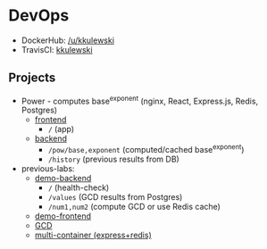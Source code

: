 # DevOps
- DockerHub: [/u/kkulewski](https://hub.docker.com/u/kkulewski)  
- TravisCI: [kkulewski](https://travis-ci.com/github/kkulewski)
## Projects
* Power - computes base<sup>exponent</sup> (nginx, React, Express.js, Redis, Postgres)
  * [frontend](/frontend/) 
    * `/` (app)
  * [backend](/backend/)
    * `/pow/base,exponent` (computed/cached base<sup>exponent</sup>)
    * `/history` (previous results from DB)
* previous-labs:
  * [demo-backend](/previous-labs/backend/)
    * `/` (health-check)
    * `/values` (GCD results from Postgres)
    * `/num1,num2` (compute GCD or use Redis cache)
  * [demo-frontend](/previous-labs/frontend/)
  * [GCD](/previous-labs/nwd/)
  * [multi-container (express+redis)](/previous-labs/multicontapp/)
